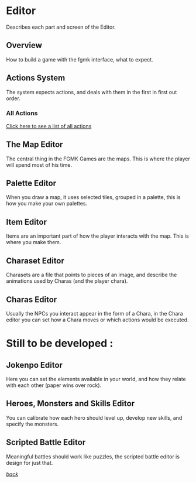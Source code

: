 # Editor
Describes each part and screen of the Editor.

## Overview
How to build a game with the fgmk interface, what to expect.

## Actions System
The system expects actions, and deals with them in the first in first out order.

### All Actions

[Click here to see a list of all actions](actions.md)

## The Map Editor
The central thing in the FGMK Games are the maps. This is where the player will
spend most of his time.

## Palette Editor
When you draw a map, it uses selected tiles, grouped in a palette, this is how
you make your own palettes.

## Item Editor
Items are an important part of how the player interacts with the map. This is
where you make them.

## Charaset Editor
Charasets are a file that points to pieces of an image, and describe the
animations used by Charas (and the player chara).

## Charas Editor
Usually the NPCs you interact appear in the form of a Chara, in the Chara editor
you can set how a Chara moves or which actions would be executed.

# Still to be developed :

## Jokenpo Editor
Here you can set the elements available in your world, and how they relate with
each other (paper wins over rock).

## Heroes, Monsters and Skills Editor
You can calibrate how each hero should level up, develop new skills, and specify
the monsters.

## Scripted Battle Editor
Meaningful battles should work like puzzles, the scripted battle editor is
design for just that.



[*back*](../index.md)
